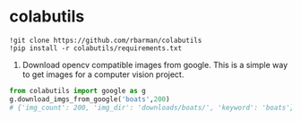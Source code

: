 # colabutils
```
!git clone https://github.com/rbarman/colabutils
!pip install -r colabutils/requirements.txt
```

1) Download opencv compatible images from google. This is a simple way to get images for a computer vision project.

```python
from colabutils import google as g
g.download_imgs_from_google('boats',200)
# {'img_count': 200, 'img_dir': 'downloads/boats/', 'keyword': 'boats'}
```